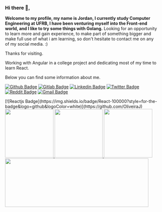 ### Hi there 👋,

<div>
  <p>
    <b>Welcome to my profile, my name is Jordan, I currently study Computer Engineering at UFRB, I have been venturing myself into the Front-end world, and I like to try some things with Golang.</b>
    Looking for an opportunity to learn more and gain experience, to make part of something bigger and make full use of what i am learning, so don't hesitate to contact me on any of my social media. :)
  </p>
  <p>
    Thanks for visiting.
  </p>
  <p>
    Working with Angular in a college project and dedicating most of my time to learn React.
  </p>
  <p>
    Below you can find some information about me.
  </p>
</div>

[![Github Badge](https://img.shields.io/badge/GitHub-100000?style=for-the-badge&logo=github&logoColor=white)](https://github.com/OliveiraJ)
[![Gitlab Badge](https://img.shields.io/badge/GitLab-330F63?style=for-the-badge&logo=gitlab&logoColor=white)](https://gitlab.com/OliveiraJordan)
[![Linkedin Badge](https://img.shields.io/badge/LinkedIn-0077B5?style=for-the-badge&logo=linkedin&logoColor=white)](www.linkedin.com/in/jordan-silva-oliveira-8b9306200)
[![Twitter Badge](https://img.shields.io/badge/Twitter-1DA1F2?style=for-the-badge&logo=twitter&logoColor=white)](https://twitter.com/JordanSOliveira)
[![Reddit Badge](https://img.shields.io/badge/Reddit-FF4500?style=for-the-badge&logo=reddit&logoColor=white)](https://www.reddit.com/user/JoOliveira)
[![Gmail Badge](https://img.shields.io/badge/Gmail-D14836?style=for-the-badge&logo=gmail&logoColor=white)](jordansilva102@gmail.com)

<div>
  <div>
  [![Reactjs Badge](https://img.shields.io/badge/React-100000?style=for-the-badge&logo=github&logoColor=white)](https://github.com/OliveiraJ)
  </div>
  <div>
    <a href="https://github.com/anuraghazra/github-readme-stats">
       <img height=160em src="https://github-readme-stats.vercel.app/api?username=OliveiraJ&count_private=true&show_icons=true&theme=chartreuse-dark&hide_border=true&include_all_commits=true" />
      <img height=159em src="https://github-readme-streak-stats.herokuapp.com?user=OliveiraJ&theme=chartreuse-dark&hide_border=true&date_format=M%20j%5B%2C%20Y%5D" />
      <img height=160em src="https://github-readme-stats.vercel.app/api/top-langs/?username=OliveiraJ&layout=compact&theme=chartreuse-dark&langs_count=10&hide_border=true"/>
   <img height=160em width=474em src="https://github-readme-stats.vercel.app/api/wakatime?username=JordanOliveira&theme=chartreuse-dark&hide_border=true" />
    </a>
  </div>
</div>
